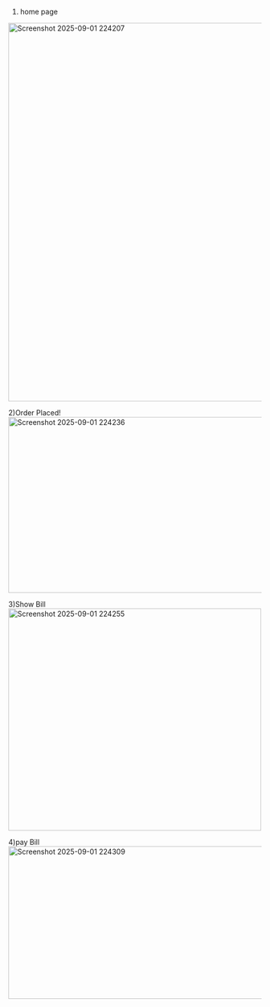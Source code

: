1) home page 
<img width="650" height="751" alt="Screenshot 2025-09-01 224207" src="https://github.com/user-attachments/assets/ea424b5b-b1bb-4acd-b42c-7437cad82770" />

2)Order Placed!
<img width="618" height="349" alt="Screenshot 2025-09-01 224236" src="https://github.com/user-attachments/assets/9d605b47-e25c-4cec-87d3-70afef5dd82c" />

3)Show Bill
<img width="503" height="441" alt="Screenshot 2025-09-01 224255" src="https://github.com/user-attachments/assets/47e8466e-f5f0-489a-8e52-6a82b699e998" />

4)pay Bill
<img width="527" height="303" alt="Screenshot 2025-09-01 224309" src="https://github.com/user-attachments/assets/4fb0ee93-db8f-4d91-9be2-b9ccc2578004" />

